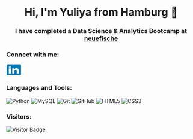 <!--
**yuliya-m-hh/yuliya-m-hh** is a ✨ _special_ ✨ repository because its `README.md` (this file) appears on your GitHub profile.

Here are some ideas to get you started:

- 🔭 I’m currently working on ...
- 🌱 I’m currently learning ...
- 👯 I’m looking to collaborate on ...
- 🤔 I’m looking for help with ...
- 💬 Ask me about ...
- 📫 How to reach me: ...
- 😄 Pronouns: ...
- ⚡ Fun fact: ...
-->

<h1 align="center">Hi, I'm Yuliya from Hamburg 👋</h1>
<h3 align="center">I have completed a Data Science & Analytics Bootcamp at <a href="https://www.neuefische.de/" target="_blank">neuefische</a></p>

<h3 align="left">Connect with me:</h3>
<p align="left">
<a href="https://www.linkedin.com/in/yuliyamessaoudi/" target="_blank"><img align="center" src="https://github.com/devicons/devicon/blob/master/icons/linkedin/linkedin-original.svg" alt="yuliyamessaoudi" height="30" width="40" /></a>
</p>


<h3 align="left">Languages and Tools:</h3>

![Python](https://img.shields.io/badge/-Python-yellow?style=flat&logo=Python)
![MySQL](https://img.shields.io/badge/-MySQL-white?style=flat&logo=mysql)
![Git](https://img.shields.io/badge/-Git-blue?style=flat&logo=git)
![GitHub](https://img.shields.io/badge/-GitHub-181717?style=flat&logo=github)
![HTML5](https://img.shields.io/badge/-HTML5-white?style=flat&logo=HTML5)
![CSS3](https://img.shields.io/badge/-CSS3-blue?style=flat&logo=CSS3)

<h3 align="left">Visitors:</h3>

![Visitor Badge](https://visitor-badge.laobi.icu/badge?page_id=yuliya-m-hh)
